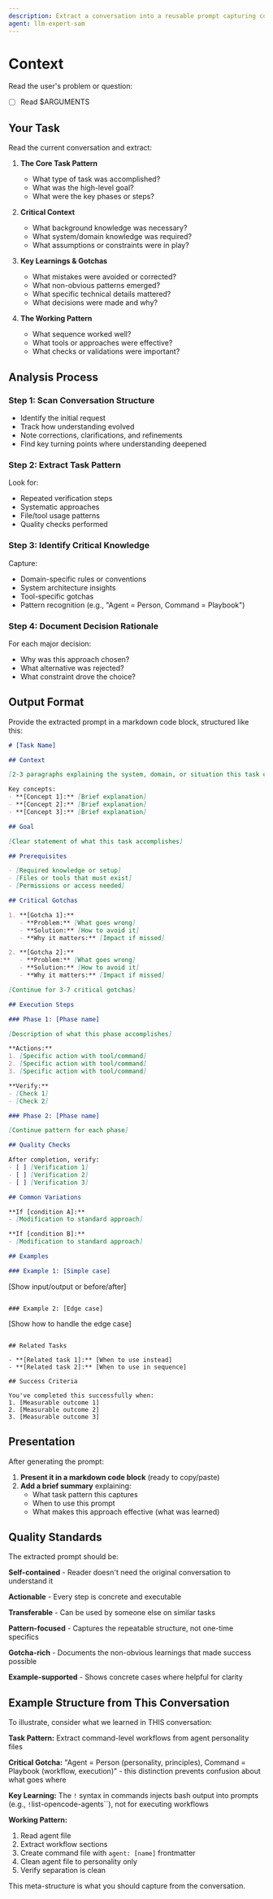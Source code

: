 ```yaml
---
description: Extract a conversation into a reusable prompt capturing context, gotchas, and learnings
agent: llm-expert-sam
---
```

# Context

Read the user's problem or question:
- [ ] Read $ARGUMENTS

## Your Task

Read the current conversation and extract:

1. **The Core Task Pattern**
   - What type of task was accomplished?
   - What was the high-level goal?
   - What were the key phases or steps?

2. **Critical Context**
   - What background knowledge was necessary?
   - What system/domain knowledge was required?
   - What assumptions or constraints were in play?

3. **Key Learnings & Gotchas**
   - What mistakes were avoided or corrected?
   - What non-obvious patterns emerged?
   - What specific technical details mattered?
   - What decisions were made and why?

4. **The Working Pattern**
   - What sequence worked well?
   - What tools or approaches were effective?
   - What checks or validations were important?

## Analysis Process

### Step 1: Scan Conversation Structure
- Identify the initial request
- Track how understanding evolved
- Note corrections, clarifications, and refinements
- Find key turning points where understanding deepened

### Step 2: Extract Task Pattern
Look for:
- Repeated verification steps
- Systematic approaches
- File/tool usage patterns
- Quality checks performed

### Step 3: Identify Critical Knowledge
Capture:
- Domain-specific rules or conventions
- System architecture insights
- Tool-specific gotchas
- Pattern recognition (e.g., "Agent = Person, Command = Playbook")

### Step 4: Document Decision Rationale
For each major decision:
- Why was this approach chosen?
- What alternative was rejected?
- What constraint drove the choice?

## Output Format

Provide the extracted prompt in a markdown code block, structured like this:

```markdown
# [Task Name]

## Context

[2-3 paragraphs explaining the system, domain, or situation this task operates in]

Key concepts:
- **[Concept 1]:** [Brief explanation]
- **[Concept 2]:** [Brief explanation]
- **[Concept 3]:** [Brief explanation]

## Goal

[Clear statement of what this task accomplishes]

## Prerequisites

- [Required knowledge or setup]
- [Files or tools that must exist]
- [Permissions or access needed]

## Critical Gotchas

1. **[Gotcha 1]:**
   - **Problem:** [What goes wrong]
   - **Solution:** [How to avoid it]
   - **Why it matters:** [Impact if missed]

2. **[Gotcha 2]:**
   - **Problem:** [What goes wrong]
   - **Solution:** [How to avoid it]
   - **Why it matters:** [Impact if missed]

[Continue for 3-7 critical gotchas]

## Execution Steps

### Phase 1: [Phase name]

[Description of what this phase accomplishes]

**Actions:**
1. [Specific action with tool/command]
2. [Specific action with tool/command]
3. [Specific action with tool/command]

**Verify:**
- [Check 1]
- [Check 2]

### Phase 2: [Phase name]

[Continue pattern for each phase]

## Quality Checks

After completion, verify:
- [ ] [Verification 1]
- [ ] [Verification 2]
- [ ] [Verification 3]

## Common Variations

**If [condition A]:**
- [Modification to standard approach]

**If [condition B]:**
- [Modification to standard approach]

## Examples

### Example 1: [Simple case]
```
[Show input/output or before/after]
```

### Example 2: [Edge case]
```
[Show how to handle the edge case]
```

## Related Tasks

- **[Related task 1]:** [When to use instead]
- **[Related task 2]:** [When to use in sequence]

## Success Criteria

You've completed this successfully when:
1. [Measurable outcome 1]
2. [Measurable outcome 2]
3. [Measurable outcome 3]
```

## Presentation

After generating the prompt:

1. **Present it in a markdown code block** (ready to copy/paste)
2. **Add a brief summary** explaining:
   - What task pattern this captures
   - When to use this prompt
   - What makes this approach effective (what was learned)

## Quality Standards

The extracted prompt should be:

**Self-contained** - Reader doesn't need the original conversation to understand it

**Actionable** - Every step is concrete and executable

**Transferable** - Can be used by someone else on similar tasks

**Pattern-focused** - Captures the repeatable structure, not one-time specifics

**Gotcha-rich** - Documents the non-obvious learnings that made success possible

**Example-supported** - Shows concrete cases where helpful for clarity

## Example Structure from This Conversation

To illustrate, consider what we learned in THIS conversation:

**Task Pattern:** Extract command-level workflows from agent personality files

**Critical Gotcha:** "Agent = Person (personality, principles), Command = Playbook (workflow, execution)" - this distinction prevents confusion about what goes where

**Key Learning:** The `!` syntax in commands injects bash output into prompts (e.g., `!`list-opencode-agents``), not for executing workflows

**Working Pattern:** 
1. Read agent file
2. Extract workflow sections
3. Create command file with `agent: [name]` frontmatter
4. Clean agent file to personality only
5. Verify separation is clean

This meta-structure is what you should capture from the conversation.
